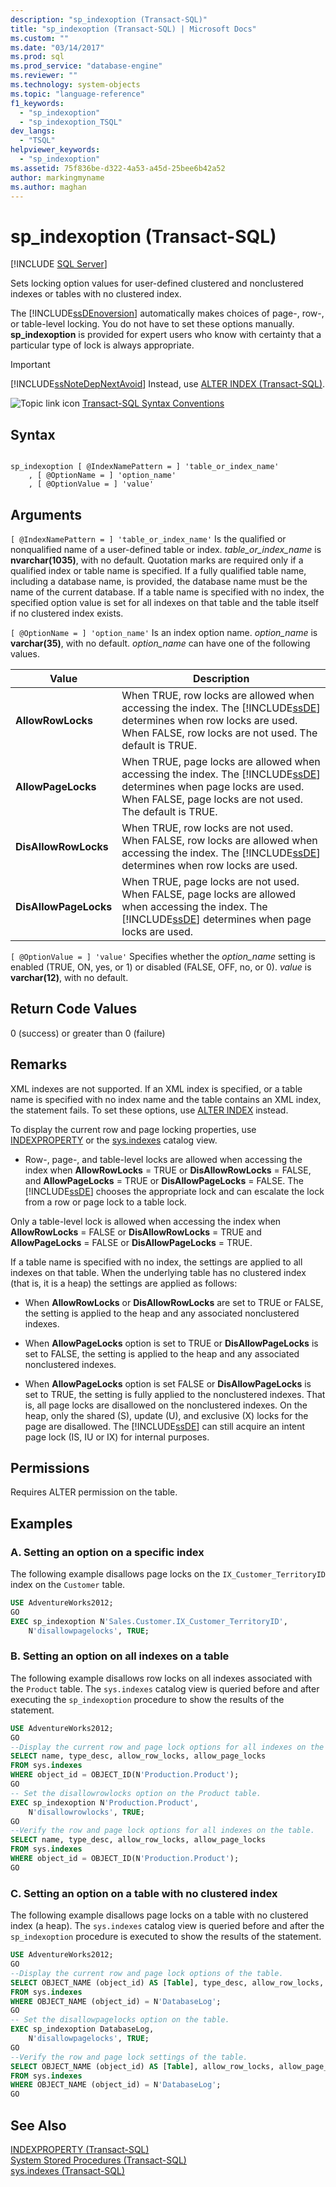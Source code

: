 ```yaml
---
description: "sp_indexoption (Transact-SQL)"
title: "sp_indexoption (Transact-SQL) | Microsoft Docs"
ms.custom: ""
ms.date: "03/14/2017"
ms.prod: sql
ms.prod_service: "database-engine"
ms.reviewer: ""
ms.technology: system-objects
ms.topic: "language-reference"
f1_keywords: 
  - "sp_indexoption"
  - "sp_indexoption_TSQL"
dev_langs: 
  - "TSQL"
helpviewer_keywords: 
  - "sp_indexoption"
ms.assetid: 75f836be-d322-4a53-a45d-25bee6b42a52
author: markingmyname
ms.author: maghan
---
```

# sp_indexoption (Transact-SQL)
[!INCLUDE [SQL Server](../../includes/applies-to-version/sqlserver.md)]

  Sets locking option values for user-defined clustered and nonclustered indexes or tables with no clustered index.  
  
 The [!INCLUDE[ssDEnoversion](../../includes/ssdenoversion-md.md)] automatically makes choices of page-, row-, or table-level locking. You do not have to set these options manually. **sp_indexoption** is provided for expert users who know with certainty that a particular type of lock is always appropriate.  
  
> [!IMPORTANT]  
>  [!INCLUDE[ssNoteDepNextAvoid](../../includes/ssnotedepnextavoid-md.md)] Instead, use [ALTER INDEX &#40;Transact-SQL&#41;](../../t-sql/statements/alter-index-transact-sql.md).  
  
 ![Topic link icon](../../database-engine/configure-windows/media/topic-link.gif "Topic link icon") [Transact-SQL Syntax Conventions](../../t-sql/language-elements/transact-sql-syntax-conventions-transact-sql.md)  
  
## Syntax  
  
```  
  
sp_indexoption [ @IndexNamePattern = ] 'table_or_index_name'   
    , [ @OptionName = ] 'option_name'   
    , [ @OptionValue = ] 'value'  
```  
  
## Arguments  
`[ @IndexNamePattern = ] 'table_or_index_name'`
 Is the qualified or nonqualified name of a user-defined table or index. *table_or_index_name* is **nvarchar(1035)**, with no default. Quotation marks are required only if a qualified index or table name is specified. If a fully qualified table name, including a database name, is provided, the database name must be the name of the current database. If a table name is specified with no index, the specified option value is set for all indexes on that table and the table itself if no clustered index exists.  
  
`[ @OptionName = ] 'option_name'`
 Is an index option name. *option_name* is **varchar(35)**, with no default. *option_name* can have one of the following values.  
  
|Value|Description|  
|-----------|-----------------|  
|**AllowRowLocks**|When TRUE, row locks are allowed when accessing the index. The [!INCLUDE[ssDE](../../includes/ssde-md.md)] determines when row locks are used. When FALSE, row locks are not used. The default is TRUE.|  
|**AllowPageLocks**|When TRUE, page locks are allowed when accessing the index. The [!INCLUDE[ssDE](../../includes/ssde-md.md)] determines when page locks are used. When FALSE, page locks are not used. The default is TRUE.|  
|**DisAllowRowLocks**|When TRUE, row locks are not used. When FALSE, row locks are allowed when accessing the index. The [!INCLUDE[ssDE](../../includes/ssde-md.md)] determines when row locks are used.|  
|**DisAllowPageLocks**|When TRUE, page locks are not used. When FALSE, page locks are allowed when accessing the index. The [!INCLUDE[ssDE](../../includes/ssde-md.md)] determines when page locks are used.|  
  
`[ @OptionValue = ] 'value'`
 Specifies whether the *option_name* setting is enabled (TRUE, ON, yes, or 1) or disabled (FALSE, OFF, no, or 0). *value* is **varchar(12)**, with no default.  
  
## Return Code Values  
 0 (success) or greater than 0 (failure)  
  
## Remarks  
 XML indexes are not supported. If an XML index is specified, or a table name is specified with no index name and the table contains an XML index, the statement fails. To set these options, use [ALTER INDEX](../../t-sql/statements/alter-index-transact-sql.md) instead.  
  
 To display the current row and page locking properties, use [INDEXPROPERTY](../../t-sql/functions/indexproperty-transact-sql.md) or the [sys.indexes](../../relational-databases/system-catalog-views/sys-indexes-transact-sql.md) catalog view.  
  
-   Row-, page-, and table-level locks are allowed when accessing the index when **AllowRowLocks** = TRUE or **DisAllowRowLocks** = FALSE, and **AllowPageLocks** = TRUE or **DisAllowPageLocks** = FALSE. The [!INCLUDE[ssDE](../../includes/ssde-md.md)] chooses the appropriate lock and can escalate the lock from a row or page lock to a table lock.  
  
 Only a table-level lock is allowed when accessing the index when **AllowRowLocks** = FALSE or **DisAllowRowLocks** = TRUE and **AllowPageLocks** = FALSE or **DisAllowPageLocks** = TRUE.  
  
 If a table name is specified with no index, the settings are applied to all indexes on that table. When the underlying table has no clustered index (that is, it is a heap) the settings are applied as follows:  
  
-   When **AllowRowLocks** or **DisAllowRowLocks** are set to TRUE or FALSE, the setting is applied to the heap and any associated nonclustered indexes.  
  
-   When **AllowPageLocks** option is set to TRUE or **DisAllowPageLocks** is set to FALSE, the setting is applied to the heap and any associated nonclustered indexes.  
  
-   When **AllowPageLocks** option is set FALSE or **DisAllowPageLocks** is set to TRUE, the setting is fully applied to the nonclustered indexes. That is, all page locks are disallowed on the nonclustered indexes. On the heap, only the shared (S), update (U), and exclusive (X) locks for the page are disallowed. The [!INCLUDE[ssDE](../../includes/ssde-md.md)] can still acquire an intent page lock (IS, IU or IX) for internal purposes.  
  
## Permissions  
 Requires ALTER permission on the table.  
  
## Examples  
  
### A. Setting an option on a specific index  
 The following example disallows page locks on the `IX_Customer_TerritoryID` index on the `Customer` table.  
  
```sql  
USE AdventureWorks2012;  
GO  
EXEC sp_indexoption N'Sales.Customer.IX_Customer_TerritoryID',  
    N'disallowpagelocks', TRUE;  
```  
  
### B. Setting an option on all indexes on a table  
 The following example disallows row locks on all indexes associated with the `Product` table. The `sys.indexes` catalog view is queried before and after executing the `sp_indexoption` procedure to show the results of the statement.  
  
```sql  
USE AdventureWorks2012;  
GO  
--Display the current row and page lock options for all indexes on the table.  
SELECT name, type_desc, allow_row_locks, allow_page_locks   
FROM sys.indexes  
WHERE object_id = OBJECT_ID(N'Production.Product');  
GO  
-- Set the disallowrowlocks option on the Product table.   
EXEC sp_indexoption N'Production.Product',  
    N'disallowrowlocks', TRUE;  
GO  
--Verify the row and page lock options for all indexes on the table.  
SELECT name, type_desc, allow_row_locks, allow_page_locks   
FROM sys.indexes  
WHERE object_id = OBJECT_ID(N'Production.Product');  
GO  
```  
  
### C. Setting an option on a table with no clustered index  
 The following example disallows page locks on a table with no clustered index (a heap). The `sys.indexes` catalog view is queried before and after the `sp_indexoption` procedure is executed to show the results of the statement.  
  
```sql  
USE AdventureWorks2012;  
GO  
--Display the current row and page lock options of the table.   
SELECT OBJECT_NAME (object_id) AS [Table], type_desc, allow_row_locks, allow_page_locks   
FROM sys.indexes  
WHERE OBJECT_NAME (object_id) = N'DatabaseLog';  
GO  
-- Set the disallowpagelocks option on the table.   
EXEC sp_indexoption DatabaseLog,  
    N'disallowpagelocks', TRUE;  
GO  
--Verify the row and page lock settings of the table.  
SELECT OBJECT_NAME (object_id) AS [Table], allow_row_locks, allow_page_locks   
FROM sys.indexes  
WHERE OBJECT_NAME (object_id) = N'DatabaseLog';  
GO  
```  
  
## See Also  
 [INDEXPROPERTY &#40;Transact-SQL&#41;](../../t-sql/functions/indexproperty-transact-sql.md)   
 [System Stored Procedures &#40;Transact-SQL&#41;](../../relational-databases/system-stored-procedures/system-stored-procedures-transact-sql.md)   
 [sys.indexes &#40;Transact-SQL&#41;](../../relational-databases/system-catalog-views/sys-indexes-transact-sql.md)  
  
  
